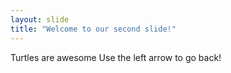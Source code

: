 ```yaml
---
layout: slide
title: "Welcome to our second slide!"
---
```

Turtles are awesome
Use the left arrow to go back!
